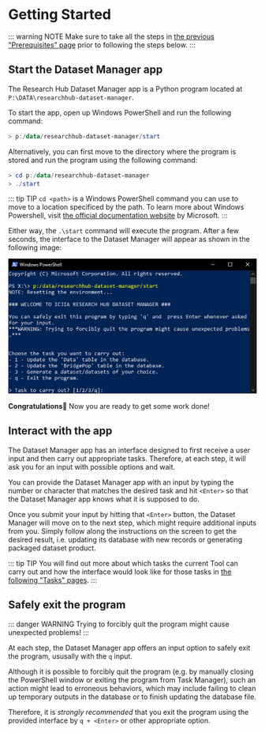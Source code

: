 # Getting Started

::: warning NOTE
Make sure to take all the steps in [the previous "Prerequisites" page](prerequisites.md) prior to following the steps below.
:::

## Start the Dataset Manager app

The Research Hub Dataset Manager app is a Python program located at `P:\DATA\researchhub-dataset-manager`.

To start the app, open up Windows PowerShell and run the following command:

```powershell
> p:/data/researchhub-dataset-manager/start
```

Alternatively, you can first move to the directory where the program is stored and run the program using the following command:

```powershell
> cd p:/data/researchhub-dataset-manager
> ./start
```

::: tip TIP
`cd <path>` is a Windows PowerShell command you can use to move to a location specificed by the path. To learn more about Windows Powershell, visit [the official documentation website](https://docs.microsoft.com/en-us/powershell/) by Microsoft.
:::

Either way, the `.\start` command will execute the program. After a few seconds, the interface to the Dataset Manager will appear as shown in the following image:

![Microsoft Powershell screenshot](/assets/img/screenshot.png)

**Congratulations**:tada: Now you are ready to get some work done!

## Interact with the app

The Dataset Manager app has an interface designed to first receive a user input and then carry out appropriate tasks. Therefore, at each step, it will ask you for an input with possible options and wait.

You can provide the Dataset Manager app with an input by typing the number or character that matches the desired task and hit `<Enter>` so that the Dataset Manager app knows what it is supposed to do.

Once you submit your input by hitting that `<Enter>` button, the Dataset Manager will move on to the next step, which might require additional inputs from you. Simply follow along the instructions on the screen to get the desired result, i.e. updating its database with new records or generating packaged dataset product.

::: tip TIP
You will find out more about which tasks the current Tool can carry out and how the interface would look like for those tasks in [the following "Tasks" pages](tasks/).
:::

## Safely exit the program

::: danger WARNING
Trying to forcibly quit the program might cause unexpected problems!
:::

At each step, the Dataset Manager app offers an input option to safely exit the program, ususally with the `q` input.

Although it is possible to forcibly quit the program (e.g. by manually closing the PowerShell window or exiting the program from Task Manager), such an action might lead to erroneous behaviors, which may include failing to clean up temporary outputs in the database or to finish updating the database file.

Therefore, it is _strongly recommended_ that you exit the program using the provided interface by `q + <Enter>` or other appropriate option.
